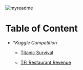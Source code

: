 ![myreadme](https://user-images.githubusercontent.com/70707092/95544092-d0b72880-09bf-11eb-90f7-bdca493307f7.png)

# Table of Content

- **Kaggle Competition*

    - [Titanic Survival](https://github.com/mareksturek/kaggle-competition/blob/main/01_titanic_survival.ipynb)

    - [TFI Restaurant Revenue](https://github.com/mareksturek/kaggle-competition/blob/main/02_tfi_restaurant_revenue.R)


